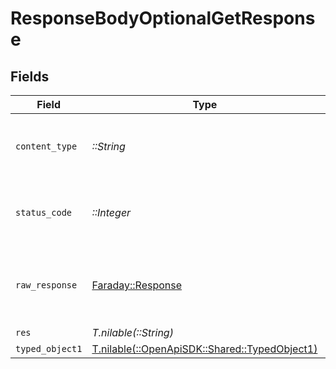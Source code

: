 # ResponseBodyOptionalGetResponse


## Fields

| Field                                                                                | Type                                                                                 | Required                                                                             | Description                                                                          |
| ------------------------------------------------------------------------------------ | ------------------------------------------------------------------------------------ | ------------------------------------------------------------------------------------ | ------------------------------------------------------------------------------------ |
| `content_type`                                                                       | *::String*                                                                           | :heavy_check_mark:                                                                   | HTTP response content type for this operation                                        |
| `status_code`                                                                        | *::Integer*                                                                          | :heavy_check_mark:                                                                   | HTTP response status code for this operation                                         |
| `raw_response`                                                                       | [Faraday::Response](https://www.rubydoc.info/gems/faraday/Faraday/Response)          | :heavy_check_mark:                                                                   | Raw HTTP response; suitable for custom response parsing                              |
| `res`                                                                                | *T.nilable(::String)*                                                                | :heavy_minus_sign:                                                                   | OK                                                                                   |
| `typed_object1`                                                                      | [T.nilable(::OpenApiSDK::Shared::TypedObject1)](../../models/shared/typedobject1.md) | :heavy_minus_sign:                                                                   | OK                                                                                   |